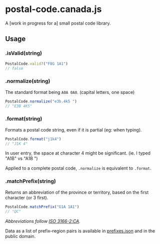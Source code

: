 # postal-code.canada.js

A \[work in progress for a\] small postal code library.

## Usage

### .isValid(string)
```js
PostalCode.valid?("F8G 1A1") 
// false
```

### .normalize(string)
The standard format being `A0A 0A0`. (capital letters, one space)

```js
PostalCode.normalize("e3b.4k5 ") 
// "E3B 4K5"
```

### .format(string)
Formats a postal code string, even if it is partial (eg: when typing). 

```js
PostalCode.format("j1k4") 
// "J1K 4"
```

In user entry, the space at character 4 might be significant. (ie. I typed "A1B" vs "A1B ")

Applied to a complete postal code, `.normalize` is equivalent to `.format`.

### .matchPrefix(string)
Returns an abbreviation of the province or territory, based on the first character (or 3 first).

```js
PostalCode.matchPrefix("G1A 1A1")
// "QC"
```

*Abbreviations follow [ISO 3166-2:CA][30].*

Data as a list of prefix–region pairs is available in [prefixes.json](prefixes.json) and in the public domain.

[30]: https://en.wikipedia.org/wiki/Canadian_postal_abbreviations_for_provinces_and_territories#Names_and_abbreviations

